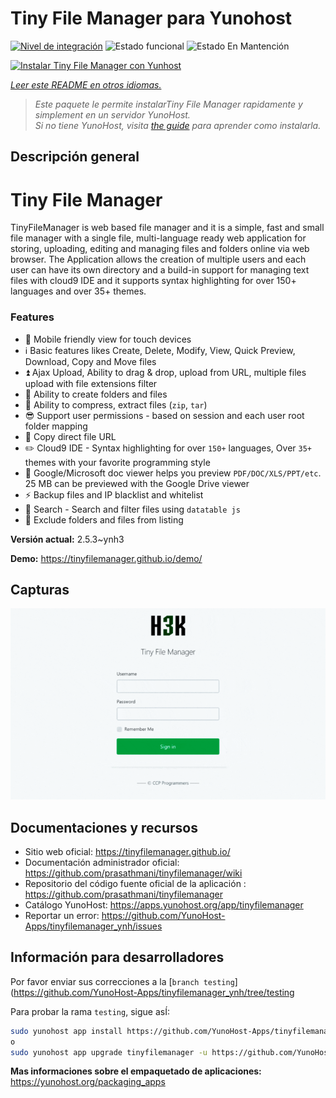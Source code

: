 <!--
Este archivo README esta generado automaticamente<https://github.com/YunoHost/apps/tree/master/tools/readme_generator>
No se debe editar a mano.
-->

# Tiny File Manager para Yunohost

[![Nivel de integración](https://dash.yunohost.org/integration/tinyfilemanager.svg)](https://ci-apps.yunohost.org/ci/apps/tinyfilemanager/) ![Estado funcional](https://ci-apps.yunohost.org/ci/badges/tinyfilemanager.status.svg) ![Estado En Mantención](https://ci-apps.yunohost.org/ci/badges/tinyfilemanager.maintain.svg)

[![Instalar Tiny File Manager con Yunhost](https://install-app.yunohost.org/install-with-yunohost.svg)](https://install-app.yunohost.org/?app=tinyfilemanager)

*[Leer este README en otros idiomas.](./ALL_README.md)*

> *Este paquete le permite instalarTiny File Manager rapidamente y simplement en un servidor YunoHost.*  
> *Si no tiene YunoHost, visita [the guide](https://yunohost.org/install) para aprender como instalarla.*

## Descripción general

# Tiny File Manager

TinyFileManager is web based file manager and it is a simple, fast and small file manager with a single file, multi-language ready web application for storing, uploading, editing and managing files and folders online via web browser. The Application allows the creation of multiple users and each user can have its own directory and a build-in support for managing text files with cloud9 IDE and it supports syntax highlighting for over 150+ languages and over 35+ themes.

### Features

- :iphone: Mobile friendly view for touch devices
- :information_source: Basic features likes Create, Delete, Modify, View, Quick Preview, Download, Copy and Move files
- :arrow_double_up: Ajax Upload, Ability to drag & drop, upload from URL, multiple files upload with file extensions filter
- :file_folder: Ability to create folders and files
- :gift: Ability to compress, extract files (`zip`, `tar`)
- :sunglasses: Support user permissions - based on session and each user root folder mapping
- :floppy_disk: Copy direct file URL
- :pencil2: Cloud9 IDE - Syntax highlighting for over `150+` languages, Over `35+` themes with your favorite programming style
- :page_facing_up: Google/Microsoft doc viewer helps you preview `PDF/DOC/XLS/PPT/etc`. 25 MB can be previewed with the Google Drive viewer
- :zap: Backup files and IP blacklist and whitelist
- :mag_right: Search - Search and filter files using `datatable js`
- :file_folder: Exclude folders and files from listing



**Versión actual:** 2.5.3~ynh3

**Demo:** <https://tinyfilemanager.github.io/demo/>

## Capturas

![Captura de Tiny File Manager](./doc/screenshots/screenshot.png)

## Documentaciones y recursos

- Sitio web oficial: <https://tinyfilemanager.github.io/>
- Documentación administrador oficial: <https://github.com/prasathmani/tinyfilemanager/wiki>
- Repositorio del código fuente oficial de la aplicación : <https://github.com/prasathmani/tinyfilemanager>
- Catálogo YunoHost: <https://apps.yunohost.org/app/tinyfilemanager>
- Reportar un error: <https://github.com/YunoHost-Apps/tinyfilemanager_ynh/issues>

## Información para desarrolladores

Por favor enviar sus correcciones a la [`branch testing`](https://github.com/YunoHost-Apps/tinyfilemanager_ynh/tree/testing

Para probar la rama `testing`, sigue asÍ:

```bash
sudo yunohost app install https://github.com/YunoHost-Apps/tinyfilemanager_ynh/tree/testing --debug
o
sudo yunohost app upgrade tinyfilemanager -u https://github.com/YunoHost-Apps/tinyfilemanager_ynh/tree/testing --debug
```

**Mas informaciones sobre el empaquetado de aplicaciones:** <https://yunohost.org/packaging_apps>
